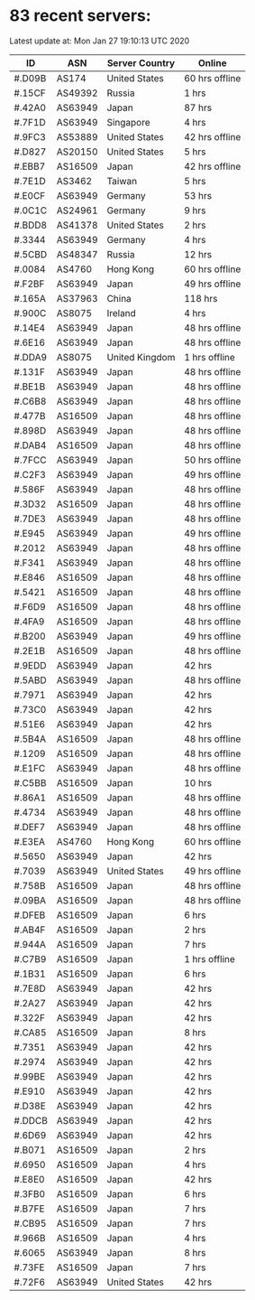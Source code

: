 # 83 recent servers:

Latest update at: Mon Jan 27 19:10:13 UTC 2020

| ID | ASN | Server Country | Online |
| -- | --- | -------------- | ------ |
| #.D09B | AS174 | United States | 60 hrs offline |
| #.15CF | AS49392 | Russia | 1 hrs |
| #.42A0 | AS63949 | Japan | 87 hrs |
| #.7F1D | AS63949 | Singapore | 4 hrs |
| #.9FC3 | AS53889 | United States | 42 hrs offline |
| #.D827 | AS20150 | United States | 5 hrs |
| #.EBB7 | AS16509 | Japan | 42 hrs offline |
| #.7E1D | AS3462 | Taiwan | 5 hrs |
| #.E0CF | AS63949 | Germany | 53 hrs |
| #.0C1C | AS24961 | Germany | 9 hrs |
| #.BDD8 | AS41378 | United States | 2 hrs |
| #.3344 | AS63949 | Germany | 4 hrs |
| #.5CBD | AS48347 | Russia | 12 hrs |
| #.0084 | AS4760 | Hong Kong | 60 hrs offline |
| #.F2BF | AS63949 | Japan | 49 hrs offline |
| #.165A | AS37963 | China | 118 hrs |
| #.900C | AS8075 | Ireland | 4 hrs |
| #.14E4 | AS63949 | Japan | 48 hrs offline |
| #.6E16 | AS63949 | Japan | 48 hrs offline |
| #.DDA9 | AS8075 | United Kingdom | 1 hrs offline |
| #.131F | AS63949 | Japan | 48 hrs offline |
| #.BE1B | AS63949 | Japan | 48 hrs offline |
| #.C6B8 | AS63949 | Japan | 48 hrs offline |
| #.477B | AS16509 | Japan | 48 hrs offline |
| #.898D | AS63949 | Japan | 48 hrs offline |
| #.DAB4 | AS16509 | Japan | 48 hrs offline |
| #.7FCC | AS63949 | Japan | 50 hrs offline |
| #.C2F3 | AS63949 | Japan | 49 hrs offline |
| #.586F | AS63949 | Japan | 48 hrs offline |
| #.3D32 | AS16509 | Japan | 48 hrs offline |
| #.7DE3 | AS63949 | Japan | 48 hrs offline |
| #.E945 | AS63949 | Japan | 49 hrs offline |
| #.2012 | AS63949 | Japan | 48 hrs offline |
| #.F341 | AS63949 | Japan | 48 hrs offline |
| #.E846 | AS16509 | Japan | 48 hrs offline |
| #.5421 | AS16509 | Japan | 48 hrs offline |
| #.F6D9 | AS16509 | Japan | 48 hrs offline |
| #.4FA9 | AS16509 | Japan | 48 hrs offline |
| #.B200 | AS63949 | Japan | 49 hrs offline |
| #.2E1B | AS16509 | Japan | 48 hrs offline |
| #.9EDD | AS63949 | Japan | 42 hrs |
| #.5ABD | AS63949 | Japan | 48 hrs offline |
| #.7971 | AS63949 | Japan | 42 hrs |
| #.73C0 | AS63949 | Japan | 42 hrs |
| #.51E6 | AS63949 | Japan | 42 hrs |
| #.5B4A | AS16509 | Japan | 48 hrs offline |
| #.1209 | AS16509 | Japan | 48 hrs offline |
| #.E1FC | AS63949 | Japan | 48 hrs offline |
| #.C5BB | AS16509 | Japan | 10 hrs |
| #.86A1 | AS16509 | Japan | 48 hrs offline |
| #.4734 | AS63949 | Japan | 48 hrs offline |
| #.DEF7 | AS63949 | Japan | 48 hrs offline |
| #.E3EA | AS4760 | Hong Kong | 60 hrs offline |
| #.5650 | AS63949 | Japan | 42 hrs |
| #.7039 | AS63949 | United States | 49 hrs offline |
| #.758B | AS16509 | Japan | 48 hrs offline |
| #.09BA | AS16509 | Japan | 48 hrs offline |
| #.DFEB | AS16509 | Japan | 6 hrs |
| #.AB4F | AS16509 | Japan | 2 hrs |
| #.944A | AS16509 | Japan | 7 hrs |
| #.C7B9 | AS16509 | Japan | 1 hrs offline |
| #.1B31 | AS16509 | Japan | 6 hrs |
| #.7E8D | AS63949 | Japan | 42 hrs |
| #.2A27 | AS63949 | Japan | 42 hrs |
| #.322F | AS63949 | Japan | 42 hrs |
| #.CA85 | AS16509 | Japan | 8 hrs |
| #.7351 | AS63949 | Japan | 42 hrs |
| #.2974 | AS63949 | Japan | 42 hrs |
| #.99BE | AS63949 | Japan | 42 hrs |
| #.E910 | AS63949 | Japan | 42 hrs |
| #.D38E | AS63949 | Japan | 42 hrs |
| #.DDCB | AS63949 | Japan | 42 hrs |
| #.6D69 | AS63949 | Japan | 42 hrs |
| #.B071 | AS16509 | Japan | 2 hrs |
| #.6950 | AS16509 | Japan | 4 hrs |
| #.E8E0 | AS16509 | Japan | 42 hrs |
| #.3FB0 | AS16509 | Japan | 6 hrs |
| #.B7FE | AS16509 | Japan | 7 hrs |
| #.CB95 | AS16509 | Japan | 7 hrs |
| #.966B | AS16509 | Japan | 4 hrs |
| #.6065 | AS63949 | Japan | 8 hrs |
| #.73FE | AS16509 | Japan | 7 hrs |
| #.72F6 | AS63949 | United States | 42 hrs |

